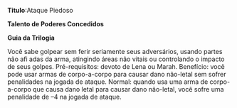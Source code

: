 **Titulo**:Ataque Piedoso

**Talento de Poderes Concedidos**

**Guia da Trilogia**

 Você sabe golpear sem ferir seriamente seus adversários, usando partes não afi adas da arma, atingindo áreas não vitais ou controlando o impacto de seus golpes. Pré-requisitos: devoto de Lena ou Marah. Benefício: você pode usar armas de corpo-a-corpo para causar dano não-letal sem sofrer penalidades na jogada de ataque. Normal: quando usa uma arma de corpo-a-corpo que causa dano letal para causar dano não-letal, você sofre uma penalidade de –4 na jogada de ataque.